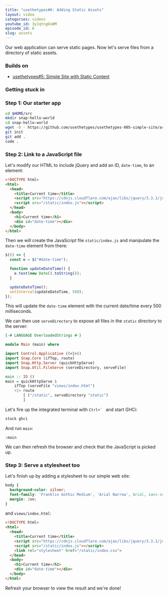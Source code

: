 ```yaml
---
title: "usethetypes#6: Adding Static Assets"
layout: video
categories: videos
youtube_id: 3y1qtngOuWM
episode_id: 6
slug: assets
---
```

Our web application can serve static pages. Now let's serve files from a directory of static assets.

### Builds on

* [usethetypes#5: Simple Site with Static Content][005-simple-site]

### Getting stuck in

### Step 1: Our starter app

```bash
cd $HOME/src
mkdir snap-hello-world
cd snap-hello-world
wget -O - https://github.com/usethetypes/usethetypes-005-simple-site/archive/master.tar.gz | tar xvz --strip-components=1
git init
git add .
code .
```

### Step 2: Link to a JavaScript file

Let's modify our HTML to include jQuery and add an ID, `date-time`, to an element:

```html
<!DOCTYPE html>
<html>
  <head>
    <title>Current time</title>
    <script src="https://cdnjs.cloudflare.com/ajax/libs/jquery/3.3.1/jquery.min.js"></script>
    <script src="/static/index.js"></script>
  </head>
  <body>
    <h1>Current time</h1>
    <div id="date-time"></div>
  </body>
</html>
```

Then we will create the JavaScript file `static/index.js` and manipulate the `date-time` element from there:

```javascript
$(() => {
  const e = $("#date-time");

  function updateDateTime() {
    e.text(new Date().toString());
  }

  updateDateTime();
  setInterval(updateDateTime, 500);
});
```

This will update the `date-time` element with the current date/time every 500 milliseconds.

We can then use `serveDirectory` to expose all files in the `static` directory to the server:

```haskell
{-# LANGUAGE OverloadedStrings #-}

module Main (main) where

import Control.Applicative ((<|>))
import Snap.Core (ifTop, route)
import Snap.Http.Server (quickHttpServe)
import Snap.Util.FileServe (serveDirectory, serveFile)

main :: IO ()
main = quickHttpServe $
    ifTop (serveFile "views/index.html")
    <|> route
        [ ("/static", serveDirectory "static")
        ]
```

Let's fire up the integrated terminal with ``Ctrl+` `` and start GHCi:

```bash
stack ghci
```

And run `main`:

```ghci
:main
```

We can then refresh the browser and check that the JavaScript is picked up.

### Step 3: Serve a stylesheet too

Let's finish up by adding a stylesheet to our simple web site:

```css
body {
  background-color: silver;
  font-family: 'Franklin Gothic Medium', 'Arial Narrow', Arial, sans-serif;
  margin: 2em;
}
```

and `views/index.html`:

```html
<!DOCTYPE html>
<html>
  <head>
    <title>Current time</title>
    <script src="https://cdnjs.cloudflare.com/ajax/libs/jquery/3.3.1/jquery.min.js"></script>
    <script src="/static/index.js"></script>
    <link rel="stylesheet" href="/static/index.css">
  </head>
  <body>
    <h1>Current time</h1>
    <div id="date-time"></div>
  </body>
</html>
```

Refresh your browser to view the result and we're done!

[005-simple-site]: 005-simple-site
